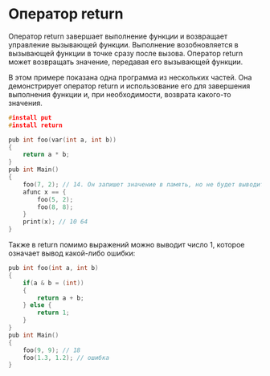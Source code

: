 # Оператор return
Оператор return завершает выполнение функции и возвращает управление вызывающей функции.
Выполнение возобновляется в вызывающей функции в точке сразу после вызова.
Оператор return может возвращать значение, передавая его вызывающей функции.

В этом примере показана одна программа из нескольких частей. Она демонстрирует оператор return и использование его для завершения выполнения функции и, при необходимости, возврата какого-то значения.
```C
#install put
#install return

pub int foo(var(int a, int b))
{
    return a * b;
}
pub int Main()
{
    foo(7, 2); // 14. Он запишет значение в память, но не будет выводить в консоль
    afunc x == {
        foo(5, 2);
        foo(8, 8);
    }
    print(x); // 10 64
}
```
Также в return помимо выражений можно выводит число 1,
которое означает вывод какой-либо ошибки:
```C
pub int foo(int a, int b)
{
    if(a & b = (int))
    {
        return a + b;
    } else {
        return 1;
    }
}
pub int Main()
{
    foo(9, 9); // 18
    foo(1.3, 1.2); // ошибка
}
```
